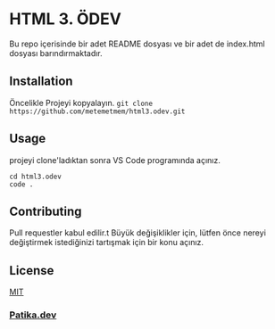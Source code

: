 # HTML 3. ÖDEV
Bu repo içerisinde bir adet README dosyası ve bir adet de index.html dosyası barındırmaktadır.


## Installation
Öncelikle Projeyi kopyalayın.
`git clone https://github.com/metemetmem/html3.odev.git`

## Usage
projeyi clone'ladıktan sonra VS Code programında açınız.

```
cd html3.odev 
code .
```

## Contributing
Pull requestler kabul edilir.t Büyük değişiklikler için, lütfen önce nereyi değiştirmek istediğinizi tartışmak için bir konu açınız.

## License
[MIT](https://choosealicense.com/licenses/mit/)

### [Patika.dev](https://app.patika.dev/metemetmem)
